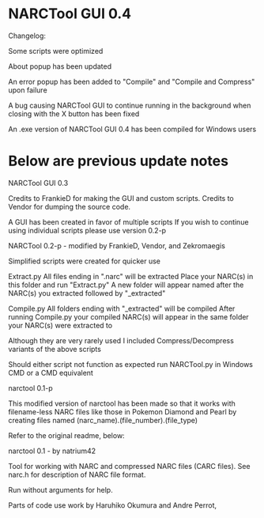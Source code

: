 
NARCTool GUI 0.4
=================
Changelog:

Some scripts were optimized

About popup has been updated

An error popup has been added to "Compile" and "Compile and Compress" upon failure

A bug causing NARCTool GUI to continue running in the background when closing with the X button has been fixed

An .exe version of NARCTool GUI 0.4 has been compiled for Windows users

# Below are previous update notes

NARCTool GUI 0.3

Credits to FrankieD for making the GUI and custom scripts.
Credits to Vendor for dumping the source code.

A GUI has been created in favor of multiple scripts
If you wish to continue using individual scripts please use version 0.2-p




NARCTool 0.2-p - modified by FrankieD, Vendor, and Zekromaegis

Simplified scripts were created for quicker use

Extract.py
All files ending in ".narc" will be extracted
Place your NARC(s) in this folder and run "Extract.py"
A new folder will appear named after the NARC(s) you extracted followed by "_extracted"

Compile.py
All folders ending with "_extracted" will be compiled
After running Compile.py your compiled NARC(s) will appear in the same folder your NARC(s) were extracted to

Although they are very rarely used I included Compress/Decompress variants of the above scripts

Should either script not function as expected run NARCTool.py in Windows CMD or a CMD equivalent

narctool 0.1-p

This modified version of narctool has been made so that it works with
filename-less NARC files like those in Pokemon Diamond and Pearl by
creating files named (narc_name).(file_number).(file_type)

Refer to the original readme, below:

narctool 0.1 - by natrium42

Tool for working with NARC and compressed NARC files (CARC files).
See narc.h for description of NARC file format.

Run without arguments for help.


Parts of code use work by Haruhiko Okumura and Andre Perrot,
